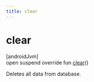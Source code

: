 ```yaml
---
title: clear
---
```



# clear



[androidJvm]\
open suspend override fun [clear](clear.html)()



Deletes all data from database.




